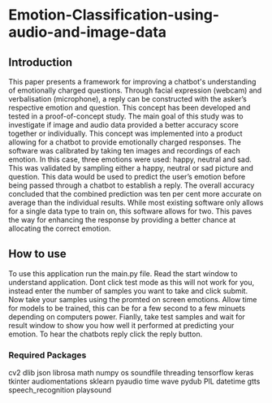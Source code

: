 # Emotion-Classification-using-audio-and-image-data

## Introduction
This paper presents a framework for improving a chatbot's understanding of emotionally charged questions. Through facial expression (webcam) and verbalisation (microphone), a reply can be constructed with the asker’s respective emotion and question. This concept has been developed and tested in a proof-of-concept study. The main goal of this study was to investigate if image and audio data provided a better accuracy score together or individually. This concept was implemented into a product allowing for a chatbot to provide emotionally charged responses. The software was calibrated by taking ten images and recordings of each emotion. In this case, three emotions were used: happy, neutral and sad. This was validated by sampling either a happy, neutral or sad picture and question. This data would be used to predict the user’s emotion before being passed through a chatbot to establish a reply. The overall accuracy concluded that the combined prediction was ten per cent more accurate on average than the individual results. While most existing software only allows for a single data type to train on, this software allows for two. This paves the way for enhancing the response by providing a better chance at allocating the correct emotion.

## How to use
To use this application run the main.py file. Read the start window to understand application. Dont click test mode as this will not work for you, instead enter the number of samples you want to take and click submit. Now take your samples using the promted on screen emotions. Allow time for models to be trained, this can be for a few second to a few minuets depending on computers power. Fianlly, take test samples and wait for result window to show you how well it performed at predicting your emotion. To hear the chatbots reply click the reply button.

### Required Packages
cv2
dlib
json
librosa
math
numpy
os
soundfile
threading
tensorflow
keras
tkinter
audiomentations
sklearn
pyaudio
time
wave
pydub
PIL
datetime
gtts
speech_recognition
playsound
